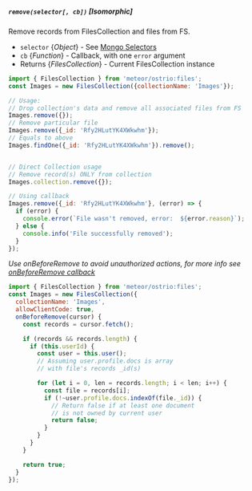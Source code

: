 ##### `remove(selector[, cb])` [*Isomorphic*]

Remove records from FilesCollection and files from FS.

  - `selector` {*Object*} - See [Mongo Selectors](http://docs.meteor.com/#selectors)
  - `cb` {*Function*} - Callback, with one `error` argument
  - Returns {*FilesCollection*} - Current FilesCollection instance

```js
import { FilesCollection } from 'meteor/ostrio:files';
const Images = new FilesCollection({collectionName: 'Images'});

// Usage:
// Drop collection's data and remove all associated files from FS
Images.remove({});
// Remove particular file
Images.remove({_id: 'Rfy2HLutYK4XWkwhm'});
// Equals to above
Images.findOne({_id: 'Rfy2HLutYK4XWkwhm'}).remove();


// Direct Collection usage
// Remove record(s) ONLY from collection
Images.collection.remove({});

// Using callback
Images.remove({_id: 'Rfy2HLutYK4XWkwhm'}, (error) => {
  if (error) {
    console.error(`File wasn't removed, error:  ${error.reason}`);
  } else {
    console.info('File successfully removed');
  }
});
```

*Use onBeforeRemove to avoid unauthorized actions, for more info see [onBeforeRemove callback](https://github.com/VeliovGroup/Meteor-Files/wiki/Constructor#use-onbeforeremove-to-avoid-unauthorized-remove)*

```js
import { FilesCollection } from 'meteor/ostrio:files';
const Images = new FilesCollection({
  collectionName: 'Images',
  allowClientCode: true,
  onBeforeRemove(cursor) {
    const records = cursor.fetch();

    if (records && records.length) {
      if (this.userId) {
        const user = this.user();
        // Assuming user.profile.docs is array
        // with file's records _id(s)

        for (let i = 0, len = records.length; i < len; i++) {
          const file = records[i];
          if (!~user.profile.docs.indexOf(file._id)) {
            // Return false if at least one document
            // is not owned by current user
            return false;
          }
        }
      }
    }

    return true;
  }
});
```
